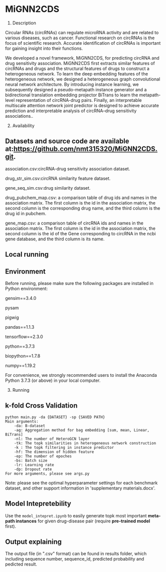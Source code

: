 # MiGNN2CDS


1. Description
   
Circular RNAs (circRNAs) can regulate microRNA activity and are related to various diseases, such as cancer. Functional research on circRNAs is the focus of scientific research. Accurate identification of circRNAs is important for gaining insight into their functions.

We developed a novel framework, MiGNN2CDS, for predicting circRNA and drug sensitivity association. MiGNN2CDS first extracts similar features of circRNAs and drugs and the structural features of drugs to construct a heterogeneous network. To learn the deep embedding features of the heterogeneous network, we designed a heterogeneous graph convolutional neural network architecture. By introducing instance learning, we subsequently designed a pseudo-metapath instance generator and a bidirectional translation embedding projector BiTrans to learn the metapath-level representation of circRNA-drug pairs. Finally, an interpretable multiscale attention network joint predictor is designed to achieve accurate prediction and interpretable analysis of circRNA–drug sensitivity associations.. 

2. Availability

## Datasets and source code are available at:https://github.com/nmt315320/MiGNN2CDS.git.

association.csv:circRNA-drug sensitivity association dataset.

drug_str_sim.csv:circRNA similarity feature dataset.

gene_seq_sim.csv:drug similarity dataset.

drug_pubchem_map.csv: a comparison table of drug ids and names in the association matrix. The first column is the id in the association matrix, the second column is the corresponding drug name, and the third column is the drug id in pubchem.

gene_map.csv: a comparison table of circRNA ids and names in the association matrix. The first column is the id in the association matrix, the second column is the id of the Gene corresponding to circRNA in the ncbi gene database, and the third column is its name.

## Local running

## Environment

Before running, please make sure the following packages are installed in Python environment:

gensim==3.4.0

pysam

pigwig

pandas==1.1.3

tensorflow==2.3.0

python==3.7.3

biopython==1.7.8

numpy==1.19.2

For convenience, we strongly recommended users to install the Anaconda Python 3.7.3 (or above) in your local computer.

3. Running

## k-fold Cross Validation
    python main.py -da {DATASET} -sp {SAVED PATH}
    Main arguments:
        -da: B-dataset 
        -ag: Aggregation method for bag embedding [sum, mean, Linear, BiTrans]
        -nl: The number of HeteroGCN layer
        -tk: The topk similarities in heterogeneous network construction
        -k : The topk filtering in instance predictor
        -hf: The dimension of hidden feature
        -ep: The number of epoches
        -bs: Batch size
        -lr: Learning rate
        -dp: Dropout rate
    For more arguments, please see args.py
Note: please see the optimal hyperparameter settings for each benchmark dataset, and other support information in 'supplementary materials.docx'.  

## Model Intepretebility
Use the ``model_intepret.ipynb`` to easily generate topk most important **meta-path instances** for given drug-disease pair (require **pre-trained model** first). 

## Output explaining

The output file (in ".csv" format) can be found in results folder, which including sequence number, sequence_id, predicted probability and pedicted result.


